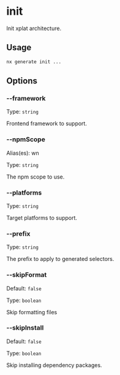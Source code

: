 # init

Init xplat architecture.

## Usage

```bash
nx generate init ...

```

## Options

### --framework

Type: `string`

Frontend framework to support.

### --npmScope

Alias(es): wn

Type: `string`

The npm scope to use.

### --platforms

Type: `string`

Target platforms to support.

### --prefix

Type: `string`

The prefix to apply to generated selectors.

### --skipFormat

Default: `false`

Type: `boolean`

Skip formatting files

### --skipInstall

Default: `false`

Type: `boolean`

Skip installing dependency packages.
